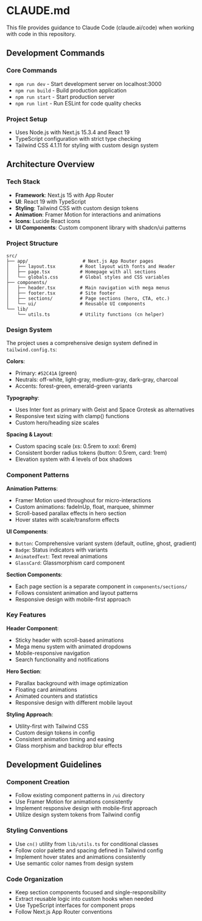 # CLAUDE.md

This file provides guidance to Claude Code (claude.ai/code) when working with code in this repository.

## Development Commands

### Core Commands
- `npm run dev` - Start development server on localhost:3000
- `npm run build` - Build production application
- `npm run start` - Start production server
- `npm run lint` - Run ESLint for code quality checks

### Project Setup
- Uses Node.js with Next.js 15.3.4 and React 19
- TypeScript configuration with strict type checking
- Tailwind CSS 4.1.11 for styling with custom design system

## Architecture Overview

### Tech Stack
- **Framework**: Next.js 15 with App Router
- **UI**: React 19 with TypeScript
- **Styling**: Tailwind CSS with custom design tokens
- **Animation**: Framer Motion for interactions and animations
- **Icons**: Lucide React icons
- **UI Components**: Custom component library with shadcn/ui patterns

### Project Structure
```
src/
├── app/                    # Next.js App Router pages
│   ├── layout.tsx         # Root layout with fonts and Header
│   ├── page.tsx           # Homepage with all sections
│   └── globals.css        # Global styles and CSS variables
├── components/
│   ├── header.tsx         # Main navigation with mega menus
│   ├── footer.tsx         # Site footer
│   ├── sections/          # Page sections (hero, CTA, etc.)
│   └── ui/                # Reusable UI components
└── lib/
    └── utils.ts           # Utility functions (cn helper)
```

### Design System
The project uses a comprehensive design system defined in `tailwind.config.ts`:

**Colors**: 
- Primary: `#52C41A` (green)
- Neutrals: off-white, light-gray, medium-gray, dark-gray, charcoal
- Accents: forest-green, emerald-green variants

**Typography**: 
- Uses Inter font as primary with Geist and Space Grotesk as alternatives
- Responsive text sizing with clamp() functions
- Custom hero/heading size scales

**Spacing & Layout**:
- Custom spacing scale (xs: 0.5rem to xxxl: 6rem)
- Consistent border radius tokens (button: 0.5rem, card: 1rem)
- Elevation system with 4 levels of box shadows

### Component Patterns

**Animation Patterns**:
- Framer Motion used throughout for micro-interactions
- Custom animations: fadeInUp, float, marquee, shimmer
- Scroll-based parallax effects in hero section
- Hover states with scale/transform effects

**UI Components**:
- `Button`: Comprehensive variant system (default, outline, ghost, gradient)
- `Badge`: Status indicators with variants
- `AnimatedText`: Text reveal animations
- `GlassCard`: Glassmorphism card component

**Section Components**:
- Each page section is a separate component in `components/sections/`
- Follows consistent animation and layout patterns
- Responsive design with mobile-first approach

### Key Features

**Header Component**:
- Sticky header with scroll-based animations
- Mega menu system with animated dropdowns
- Mobile-responsive navigation
- Search functionality and notifications

**Hero Section**:
- Parallax background with image optimization
- Floating card animations
- Animated counters and statistics
- Responsive design with different mobile layout

**Styling Approach**:
- Utility-first with Tailwind CSS
- Custom design tokens in config
- Consistent animation timing and easing
- Glass morphism and backdrop blur effects

## Development Guidelines

### Component Creation
- Follow existing component patterns in `/ui` directory
- Use Framer Motion for animations consistently
- Implement responsive design with mobile-first approach
- Utilize design system tokens from Tailwind config

### Styling Conventions
- Use `cn()` utility from `lib/utils.ts` for conditional classes
- Follow color palette and spacing defined in Tailwind config
- Implement hover states and animations consistently
- Use semantic color names from design system

### Code Organization
- Keep section components focused and single-responsibility
- Extract reusable logic into custom hooks when needed
- Use TypeScript interfaces for component props
- Follow Next.js App Router conventions
